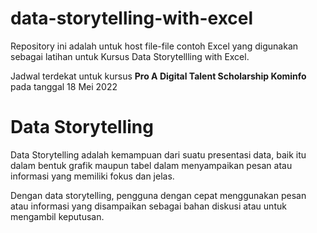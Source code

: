 # data-storytelling-with-excel
Repository ini adalah untuk host file-file contoh Excel yang digunakan sebagai latihan untuk Kursus Data Storytellling with Excel.

Jadwal terdekat untuk kursus **Pro A Digital Talent Scholarship Kominfo** pada tanggal 18 Mei 2022

Data Storytelling
=======
Data Storytelling adalah kemampuan dari suatu presentasi data, baik itu dalam bentuk grafik maupun tabel dalam menyampaikan pesan atau informasi yang memiliki fokus dan jelas.

Dengan data storytelling, pengguna dengan cepat menggunakan pesan atau informasi yang disampaikan sebagai bahan diskusi atau untuk mengambil keputusan.



